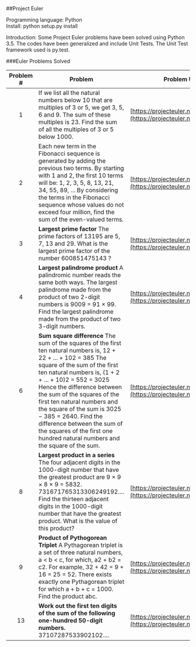 ##Project Euler 


Programming language: Python  
Install: python setup.py install

Introduction: Some Project Euler problems have been solved using Python 3.5. The codes have been generalized and include Unit Tests. The Unit Test framework used is py.test.  

###Euler Problems Solved

| Problem # | Problem                               | Problem URL | Solution File  
|:---------:|---------------------------------------|-------------|--------------  
| 1         | If we list all the natural numbers below 10 that are multiples of 3 or 5, we get 3, 5, 6 and 9. The sum of these multiples is 23. Find the sum of all the multiples of 3 or 5 below 1000.| [https://projecteuler.net/problem=1](https://projecteuler.net/problem=1) | [Euler_01.py](Euler_01.py)
| 2         | Each new term in the Fibonacci sequence is generated by adding the previous two terms. By starting with 1 and 2, the first 10 terms will be: 1, 2, 3, 5, 8, 13, 21, 34, 55, 89, ... By considering the terms in the Fibonacci sequence whose values do not exceed four million, find the sum of the even-valued terms.| [https://projecteuler.net/problem=2](https://projecteuler.net/problem=2) | [Euler_02.py](Euler/Euler_02.py)
| 3         | **Largest prime factor** The prime factors of 13195 are 5, 7, 13 and 29. What is the largest prime factor of the number 600851475143 ? | [https://projecteuler.net/problem=3](https://projecteuler.net/problem=3) | [Euler_03.py](Euler_03.py)
| 4         | **Largest palindrome product** A palindromic number reads the same both ways. The largest palindrome made from the product of two 2-digit numbers is 9009 = 91 × 99. Find the largest palindrome made from the product of two 3-digit numbers. | [https://projecteuler.net/problem=4](https://projecteuler.net/problem=4) | [Euler_04.py](Euler_04.py)  
| 6         | **Sum square difference** The sum of the squares of the first ten natural numbers is, 12 + 22 + ... + 102 = 385 The square of the sum of the first ten natural numbers is, (1 + 2 + ... + 10)2 = 552 = 3025 Hence the difference between the sum of the squares of the first ten natural numbers and the square of the sum is 3025 − 385 = 2640. Find the difference between the sum of the squares of the first one hundred natural numbers and the square of the sum. | [https://projecteuler.net/problem=6](https://projecteuler.net/problem=6) | [Euler_06.py](Euler_06.py)
| 8         | **Largest product in a series** The four adjacent digits in the 1000-digit number that have the greatest product are 9 × 9 × 8 × 9 = 5832. 731671765313306249192.... Find the thirteen adjacent digits in the 1000-digit number that have the greatest product. What is the value of this product? | [https://projecteuler.net/problem=8](https://projecteuler.net/problem=8) | [Euler_08.py](Euler_08.py)
| 9         | **Product of Pythogorean Triplet** A Pythagorean triplet is a set of three natural numbers, a < b < c, for which, a2 + b2 = c2. For example, 32 + 42 = 9 + 16 = 25 = 52. There exists exactly one Pythagorean triplet for which a + b + c = 1000. Find the product abc. | [https://projecteuler.net/problem=9](https://projecteuler.net/problem=9) | [Euler_09.py](Euler_09.py)
| 13         | **Work out the first ten digits of the sum of the following one-hundred 50-digit numbers.** 37107287533902102.... | [https://projecteuler.net/problem=13](https://projecteuler.net/problem=13) | [Euler_13.py](Euler_13.py)                                        


 
              
  



